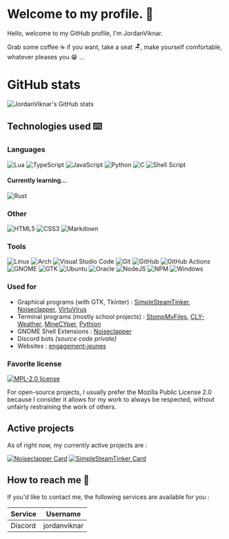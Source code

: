 # Welcome to my profile. 👋

Hello, welcome to my GitHub profile, I'm JordanViknar.

Grab some coffee ☕ if you want, take a seat 🪑, make yourself comfortable, whatever pleases you 😁 ...

# GitHub stats

![JordanViknar's GitHub stats](https://github-readme-stats.vercel.app/api?username=JordanViknar&theme=transparent&show_icons=true&hide_rank=true&hide=contribs)
<!-- ![Top Langs](https://github-readme-stats.vercel.app/api/top-langs/?username=JordanViknar&langs_count=20&layout=pie)] -->

## Technologies used ⌨️
### Languages
![Lua](https://img.shields.io/badge/lua-%232C2D72.svg?style=for-the-badge&logo=lua&logoColor=white)
![TypeScript](https://img.shields.io/badge/TypeScript-007ACC?style=for-the-badge&logo=typescript&logoColor=white)
![JavaScript](https://img.shields.io/badge/javascript-%23323330.svg?style=for-the-badge&logo=javascript&logoColor=%23F7DF1E)
![Python](https://img.shields.io/badge/python-3670A0?style=for-the-badge&logo=python&logoColor=ffdd54)
![C](https://img.shields.io/badge/c-%2300599C.svg?style=for-the-badge&logo=c&logoColor=white)
![Shell Script](https://img.shields.io/badge/shell_script-%23121011.svg?style=for-the-badge&logo=gnu-bash&logoColor=white)
#### Currently learning...
![Rust](https://img.shields.io/badge/rust-%23000000.svg?style=for-the-badge&logo=rust&logoColor=white)

### Other
![HTML5](https://img.shields.io/badge/html5-%23E34F26.svg?style=for-the-badge&logo=html5&logoColor=white)
![CSS3](https://img.shields.io/badge/css3-%231572B6.svg?style=for-the-badge&logo=css3&logoColor=white)
![Markdown](https://img.shields.io/badge/markdown-%23000000.svg?style=for-the-badge&logo=markdown&logoColor=white)
### Tools
![Linux](https://img.shields.io/badge/Linux-FCC624?style=for-the-badge&logo=linux&logoColor=black)
![Arch](https://img.shields.io/badge/Arch%20Linux-1793D1?logo=arch-linux&logoColor=fff&style=for-the-badge)
![Visual Studio Code](https://img.shields.io/badge/Visual%20Studio%20Code-0078d7.svg?style=for-the-badge&logo=visual-studio-code&logoColor=white)
![Git](https://img.shields.io/badge/git-%23F05033.svg?style=for-the-badge&logo=git&logoColor=white)
![GitHub](https://img.shields.io/badge/github-%23121011.svg?style=for-the-badge&logo=github&logoColor=white)
![GitHub Actions](https://img.shields.io/badge/github%20actions-%232671E5.svg?style=for-the-badge&logo=githubactions&logoColor=white)
![GNOME](https://img.shields.io/badge/GNOME-4A86CF.svg?style=for-the-badge&logo=GNOME&logoColor=white)
![GTK](https://img.shields.io/badge/GTK-7FE719.svg?style=for-the-badge&logo=GTK&logoColor=white)
![Ubuntu](https://img.shields.io/badge/Ubuntu-E95420?style=for-the-badge&logo=ubuntu&logoColor=white)
![Oracle](https://img.shields.io/badge/Oracle-F80000?style=for-the-badge&logo=oracle&logoColor=white)
![NodeJS](https://img.shields.io/badge/node.js-6DA55F?style=for-the-badge&logo=node.js&logoColor=white)
![NPM](https://img.shields.io/badge/NPM-%23CB3837.svg?style=for-the-badge&logo=npm&logoColor=white)
![Windows](https://img.shields.io/badge/Windows-0078D6?style=for-the-badge&logo=windows&logoColor=white)
### Used for
- Graphical programs (with GTK, Tkinter) : [SimpleSteamTinker](https://github.com/JordanViknar/SimpleSteamTinker), [Noiseclapper](https://github.com/JordanViknar/Noiseclapper-GNOME), [VirtuVirus](https://github.com/VirtuVirus/VirtuVirus)
- Terminal programs (mostly school projects) : [StompMyFiles](https://github.com/JordanViknar/StompMyFiles), [CLY-Weather](https://github.com/CLY-Meteo/CLY-Weather), [MineCYper](https://github.com/MineCYper-Team/MineCYper), [Pythion](https://github.com/JordanViknar/PythionArchive)
- GNOME Shell Extensions : [Noiseclapper](https://github.com/JordanViknar/Noiseclapper-GNOME)
- Discord bots *(source code private)*
- Websites : [engagement-jeunes](https://github.com/Iltotore/engagement-jeunes)
### Favorite license
[![MPL-2.0 license](https://img.shields.io/badge/License-MPL%2F2.0-orange.svg)](https://choosealicense.com/licenses/mpl-2.0/)

For open-source projects, I usually prefer the Mozilla Public License 2.0 because I consider it allows for my work to always be respected, without unfairly restraining the work of others.

## Active projects

As of right now, my currently active projects are :

[![Noiseclapper Card](https://github-readme-stats.vercel.app/api/pin/?username=JordanViknar&repo=Noiseclapper&theme=transparent&show_owner=true)](https://github.com/JordanViknar/Noiseclapper-GNOME)
[![SimpleSteamTinker Card](https://github-readme-stats.vercel.app/api/pin/?username=JordanViknar&repo=SimpleSteamTinker&theme=transparent&show_owner=true)](https://github.com/JordanViknar/SimpleSteamTinker)

## How to reach me 📱

If you'd like to contact me, the following services are available for you :

| Service | Username |
| ---- | ---- |
| Discord | jordanviknar |
